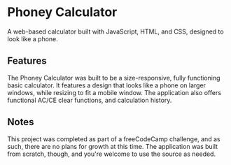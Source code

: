 # Phoney Calculator
A web-based calculator built with JavaScript, HTML, and CSS, designed to look like a phone.

## Features
The Phoney Calculator was built to be a size-responsive, fully functioning basic calculator. It features a design that looks like a phone on larger windows, while resizing to fit a mobile window. The application also offers functional AC/CE clear functions, and calculation history.

## Notes
This project was completed as part of a freeCodeCamp challenge, and as such, there are no plans for growth at this time. The application was built from scratch, though, and you're welcome to use the source as needed.
